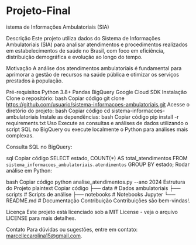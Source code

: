 # Projeto-Final
istema de Informações Ambulatoriais (SIA)


Descrição
Este projeto utiliza dados do Sistema de Informações Ambulatoriais (SIA) para analisar atendimentos e procedimentos realizados em estabelecimentos de saúde no Brasil, com foco em eficiência, distribuição demográfica e evolução ao longo do tempo.

Motivação
A análise dos atendimentos ambulatoriais é fundamental para aprimorar a gestão de recursos na saúde pública e otimizar os serviços prestados à população.

Pré-requisitos
Python 3.8+
Pandas
BigQuery
Google Cloud SDK
Instalação
Clone o repositório:
bash
Copiar código
git clone https://github.com/usuario/sistema-informacoes-ambulatoriais.git
Acesse o diretório do projeto:
bash
Copiar código
cd sistema-informacoes-ambulatoriais
Instale as dependências:
bash
Copiar código
pip install -r requirements.txt
Uso
Execute as consultas e análises de dados utilizando o script SQL no BigQuery ou execute localmente o Python para análises mais complexas.


Consulta SQL no BigQuery:

sql
Copiar código
SELECT estado, COUNT(*) AS total_atendimentos
FROM `sistema_informacoes_ambulatoriais.atendimentos`
GROUP BY estado;
Rodar análise em Python:

bash
Copiar código
python analise_atendimentos.py --ano 2024
Estrutura do Projeto
plaintext
Copiar código
├── data                   # Dados ambulatoriais
├── scripts                # Scripts de análise
├── notebooks              # Notebooks Jupyter
└── README.md              # Documentação
Contribuição
Contribuições são bem-vindas!.

Licença
Este projeto está licenciado sob a MIT License - veja o arquivo LICENSE para mais detalhes.

Contato
Para dúvidas ou sugestões, entre em contato: marcellecarolina15@gmail.com.

